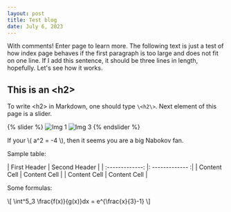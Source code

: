 ```yaml
---
layout: post
title: Test blog
date: July 6, 2023
---
```

With comments! Enter page to learn more. The following text is just a test of how index page behaves if the first paragraph is too large and does not fit on one line. If I add this sentence, it should be three lines in length, hopefully. Let's see how it works.

## This is an \<h2\>

To write \<h2\> in Markdown, one should type `\<h2\>`. Next element of this page is a slider.

{% slider %}
![Img 1](https://media.hswstatic.com/eyJidWNrZXQiOiJjb250ZW50Lmhzd3N0YXRpYy5jb20iLCJrZXkiOiJnaWZcL2hvdy1ncmFzcy13b3Jrcy5qcGciLCJlZGl0cyI6eyJyZXNpemUiOnsid2lkdGgiOjgyOH19fQ==)
![Img 3](https://upload.wikimedia.org/wikipedia/commons/thumb/f/f9/HMS_Ambush_long.jpg/300px-HMS_Ambush_long.jpg)
{% endslider %}


If your \\( a^2 = -4 \\), then it seems you are a big Nabokov fan.

Sample table:

| First Header    | Second Header |
| :-------------: |: ------------- :|
| Content Cell    | Content Cell  |
| Content Cell    | Content Cell  |

Some formulas:

\\[ \int^5_3 \frac{f(x)}{g(x)}dx = e^{\frac{x}{3}-1} \\]